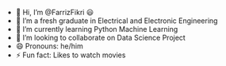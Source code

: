 - 👋 Hi, I’m @FarrizFikri 😃
- 👀 I’m a fresh graduate in Electrical and Electronic Engineering
- 🌱 I’m currently learning Python Machine Learning
- 💞️ I’m looking to collaborate on Data Science Project
- 😄 Pronouns: he/him
- ⚡ Fun fact: Likes to watch movies

<!---
FarrizFikri/FarrizFikri is a ✨ special ✨ repository because its `README.md` (this file) appears on your GitHub profile.
You can click the Preview link to take a look at your changes.
--->

